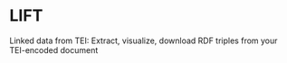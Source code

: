 # LIFT
Linked data from TEI: Extract, visualize, download RDF triples from your TEI-encoded document
